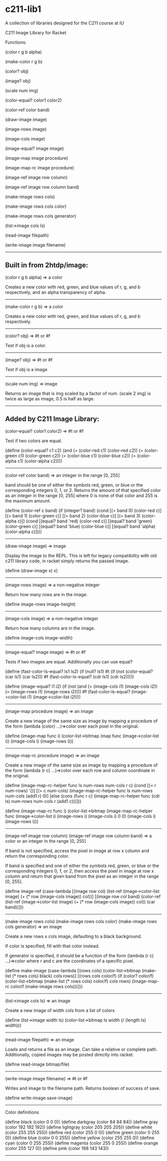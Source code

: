c211-lib1
=========

A collection of libraries designed for the C211 course at IU

C211 Image Library for Racket

Functions:

(color r g b alpha)

(make-color r g b)

(color? obj)

(image? obj)

(scale num img)

(color-equal? color1 color2)

(color-ref color band)

(draw-image image)

(image-rows image)

(image-cols image)

(image-equal? image image)

(image-map image procedure)

(image-map-rc image procedure)

(image-ref image row column)

(image-ref image row column band)

(make-image rows cols)

(make-image rows cols color)

(make-image rows cols generator)

(list->image cols ls)

(read-image filepath)

(write-image image filename)

--------------------------------------------------------------------------------
Built in from 2htdp/image:
--------------------------------------------------------------------------------

(color r g b alpha)
=> a color

Creates a new color with red, green, and blue values of r, g, and b
respectively, and an alpha transparency of alpha.

--------------------------------------------------------------------------------

(make-color r g b)
=> a color

Creates a new color with red, green, and blue values of r, g, and b respectively.

--------------------------------------------------------------------------------

(color? obj)
=> #t or #f

Test if obj is a color.

--------------------------------------------------------------------------------

(image? obj)
=> #t or #f

Test if obj is a image

--------------------------------------------------------------------------------

(scale num img)
=> image

Returns an image that is img scaled by a factor of num.  (scale 2 img) is twice
as large as image, 0.5 is half as large.

--------------------------------------------------------------------------------
Added by C211 Image Library:
--------------------------------------------------------------------------------

(color-equal? color1 color2)
=> #t or #f

Test if two colors are equal.

(define (color-equal? c1 c2)
  (and (= (color-red c1) (color-red c2))
       (= (color-green c1) (color-green c2))
       (= (color-blue c1) (color-blue c2))
       (= (color-alpha c1) (color-alpha c2))))

--------------------------------------------------------------------------------

(color-ref color band)
=> an integer in the range [0, 255]

band should be one of either the symbols red, green, or blue or the
corresponding integers 0, 1, or 2. Returns the amount
of that specified color as an integer in the range [0, 255] where 0 is none of
that color and 255 is the maximum amount.

(define (color-ref c band)
  (if (integer? band)
      (cond
        [(= band 0) (color-red c)]
        [(= band 1) (color-green c)]
        [(= band 2) (color-blue c)]
        [(= band 3) (color-alpha c)])
      (cond
        [(equal? band 'red) (color-red c)]
        [(equal? band 'green) (color-green c)]
        [(equal? band 'blue) (color-blue c)]
        [(equal? band 'alpha) (color-alpha c)])))

--------------------------------------------------------------------------------

(draw-image image)
=> image

Display the image to the REPL.  This is left for legacy compatibility with old
c211 library code, in racket simply returns the passed image.

(define (draw-image x) x)

--------------------------------------------------------------------------------

(image-rows image)
=> a non-negative integer

Return how many rows are in the image.

(define image-rows image-height)

--------------------------------------------------------------------------------

(image-cols image)
=> a non-negative integer

Return how many columns are in the image.

(define image-cols image-width)

--------------------------------------------------------------------------------

(image-equal? image image)
=> #t or #f

Tests if two images are equal.  Additionally you can use equal?

(define (fast-color-ls-equal? ls1 ls2)
  (if (null? ls1)
      #t
      (if (not (color-equal? (car ls1) (car ls2)))
      #f
      (fast-color-ls-equal? (cdr ls1) (cdr ls2)))))

(define (image-equal? i1 i2)
  (if (not (and (= (image-cols i1) (image-cols i2))
                (= (image-rows i1) (image-rows i2))))
      #f
      (fast-color-ls-equal? (image->color-list i1) (image->color-list i2))))

--------------------------------------------------------------------------------

(image-map procedure image)
=> an image

Create a new image of the same size as image by mapping a procedure of the form
(lambda (color) ...)=>color over each pixel in the original.

(define (image-map func i)
  (color-list->bitmap
   (map func (image->color-list i))
   (image-cols i)
   (image-rows i)))

--------------------------------------------------------------------------------

(image-map-rc procedure image)
=> an image

Create a new image of the same size as image by mapping a procedure of the form
(lambda (r c) ...)=>color over each row and column coordinate in the original.

(define (image-map-rc-helper func ls num-rows num-cols r c)
  (cond
    [(= r num-rows) '()]
    [(= c num-cols)
     (image-map-rc-helper func ls num-rows num-cols (add1 r) 0)]
    [else
     (cons
      (func r c)
      (image-map-rc-helper func (cdr ls) num-rows num-cols r (add1 c)))]))

(define (image-map-rc func i)
  (color-list->bitmap
   (image-map-rc-helper
    func
    (image->color-list i)
    (image-rows i)
    (image-cols i)
    0
    0)
   (image-cols i)
   (image-rows i)))

--------------------------------------------------------------------------------

(image-ref image row column)
(image-ref image row column band)
=> a color or an integer in the range [0, 255]

If band is not specified, access the pixel in image at row x column and return
the corresponding color.

If band is specified and one of either the symbols red, green, or blue or the
corresponding integers 0, 1, or 2, then access the pixel in image at row x column
and return that given band from the pixel as an integer in the range [0, 255].

(define image-ref
  (case-lambda
    [(image row col)
     (list-ref (image->color-list image) (+ (* row (image-cols image)) col))]
    [(image row col band)
     (color-ref
      (list-ref (image->color-list image) (+ (* row (image-cols image)) col))
       (car band))]))

--------------------------------------------------------------------------------

(make-image rows cols)
(make-image rows cols color)
(make-image rows cols generator)
=> an image

Create a new rows x cols image, defaulting to a black background.

If color is specified, fill with that color instead.

If generator is specified, it should be a function of the form
(lambda (r c) ...)=>color where r and c are the coordinates of a specific pixel.

(define make-image
  (case-lambda
    [(rows cols)
     (color-list->bitmap (make-list (* rows cols) black)
                         cols rows)]
    [(rows cols color/f)
     (if (color? color/f)
         (color-list->bitmap (make-list (* rows cols) color/f)
                             cols rows)
         (image-map-rc color/f (make-image rows cols)))]))

--------------------------------------------------------------------------------

(list->image cols ls)
=> an image

Create a new image of width cols from a list of colors

(define (list->image width ls)
  (color-list->bitmap ls width (/ (length ls) width)))

--------------------------------------------------------------------------------

(read-image filepath)
=> an image

Loads and returns a file as an image.  Can take a relative or complete path.
Additionally, copied images may be posted directly into racket.

(define read-image bitmap/file)
    
--------------------------------------------------------------------------------

(write-image image filename)
=> #t or #f

Writes and image to the filename path.  Returns boolean of success of save.

(define write-image save-image)

--------------------------------------------------------------------------------

Color definitions

(define black     (color 0 0 0))
(define darkgray  (color 84 84 84))
(define gray      (color 192 192 192))
(define lightgray (color 205 205 205))
(define white     (color 255 255 255))
(define red       (color 255 0 0))
(define green     (color 0 255 0))
(define blue      (color 0 0 255))
(define yellow    (color 255 255 0))
(define cyan      (color 0 255 255))
(define magenta   (color 255 0 255))
(define orange    (color 255 127 0))
(define pink      (color 188 143 143))

--------------------------------------------------------------------------------
